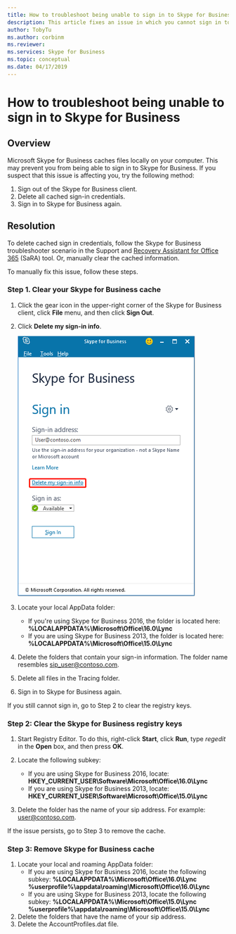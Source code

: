 ```yaml
---
title: How to troubleshoot being unable to sign in to Skype for Business | Microsoft Docs
description: This article fixes an issue in which you cannot sign in to Skype for Business.
author: TobyTu
ms.author: corbinm
ms.reviewer: 
ms.services: Skype for Business 
ms.topic: conceptual
ms.date: 04/17/2019
---
```


# How to troubleshoot being unable to sign in to Skype for Business

## Overview

Microsoft Skype for Business caches files locally on your computer. This may prevent you from being able to sign in to Skype for Business. If you suspect that this issue is affecting you, try the following method:

1. Sign out of the Skype for Business client.
2. Delete all cached sign-in credentials.
3. Sign in to Skype for Business again.

## Resolution

To delete cached sign in credentials, follow the Skype for Business troubleshooter scenario in the Support and [Recovery Assistant for Office 365](https://aka.ms/SaRA-SkypeForBusinessSignIn) (SaRA) tool. Or, manually clear the cached information.

To manually fix this issue, follow these steps.

### Step 1. Clear your Skype for Business cache

1. Click the gear icon in the upper-right corner of the Skype for Business client, click **File** menu, and then click **Sign Out**.
2. Click **Delete my sign-in info**.

   ![Delete my sign-in info](./media/unable-to-sign-in-to-sfb/delete-sign-in-info.png)
3. Locate your local AppData folder:
   - If you're using Skype for Business 2016, the folder is located here:
    **%LOCALAPPDATA%\Microsoft\Office\16.0\Lync**
   - If you are using Skype for Business 2013, the folder is located here:
   **%LOCALAPPDATA%\Microsoft\Office\15.0\Lync**
4. Delete the folders that contain your sign-in information. The folder name resembles sip_user@contoso.com.
5. Delete all files in the Tracing folder.
6. Sign in to Skype for Business again.

If you still cannot sign in, go to Step 2 to clear the registry keys.

### Step 2: Clear the Skype for Business registry keys

1. Start Registry Editor. To do this, right-click **Start**, click **Run**, type *regedit* in the **Open** box, and then press **OK**.
2. Locate the following subkey:

    - If you are using Skype for Business 2016, locate: **HKEY_CURRENT_USER\Software\Microsoft\Office\16.0\Lync**
    - If you are using Skype for Business 2013, locate: **HKEY_CURRENT_USER\Software\Microsoft\Office\15.0\Lync**
3. Delete the folder has the name of your sip address. For example: user@contoso.com.

If the issue persists, go to Step 3 to remove the cache.

### Step 3: Remove Skype for Business cache

1. Locate your local and roaming AppData folder:
   - If you are using Skype for Business 2016, locate the following subkey:
**%LOCALAPPDATA%\Microsoft\Office\16.0\Lync**
**%userprofile%\appdata\roaming\Microsoft\Office\16.0\Lync**
   - If you are using Skype for Business 2013, locate the following subkey:
**%LOCALAPPDATA%\Microsoft\Office\15.0\Lync**
**%userprofile%\appdata\roaming\Microsoft\Office\15.0\Lync**
2. Delete the folders that have the name of your sip address.
3. Delete the AccountProfiles.dat file.
